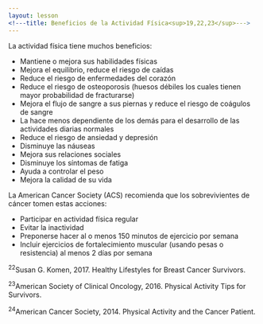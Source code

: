 ```yaml
---
layout: lesson
<!---title: Beneficios de la Actividad Física<sup>19,22,23</sup>--->
---
```


La actividad física tiene muchos beneficios:

* Mantiene o mejora sus habilidades físicas
* Mejora el equilibrio, reduce el riesgo de caídas
* Reduce el riesgo de enfermedades del corazón 
* Reduce el riesgo de osteoporosis (huesos débiles los cuales tienen mayor probabilidad de fracturarse)
* Mejora el flujo de sangre a sus piernas y reduce el riesgo de coágulos de sangre
* La hace menos dependiente de los demás para el desarrollo de las actividades diarias normales
* Reduce el riesgo de ansiedad y depresión
* Disminuye las náuseas
* Mejora sus relaciones sociales
* Disminuye los síntomas de fatiga
* Ayuda a controlar el peso
* Mejora la calidad de su vida

La American Cancer Society (ACS) recomienda que los sobrevivientes de cáncer tomen estas acciones:

* Participar en actividad física regular
* Evitar la inactividad
* Preponerse hacer al o menos 150 minutos de ejercicio por semana
* Incluir ejercicios de fortalecimiento muscular (usando pesas o resistencia) al menos 2 días por semana


<sup>22</sup>Susan G. Komen, 2017. Healthy Lifestyles for Breast Cancer Survivors.

<sup>23</sup>American Society of Clinical Oncology, 2016. Physical Activity Tips for Survivors.

<sup>24</sup>American Cancer Society, 2014. Physical Activity and the Cancer Patient.

